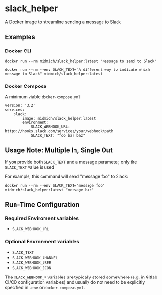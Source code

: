 # slack_helper
A Docker image to streamline sending a message to Slack

## Examples

### Docker CLI

```
docker run --rm midmich/slack_helper:latest "Message to send to Slack"
```

```
docker run --rm --env SLACK_TEXT="A different way to indicate which message to Slack" midmich/slack_helper:latest
```

### Docker Compose

A minimum viable `docker-compose.yml`

```
version: '3.2'
services:
    slack:
        image: midmich/slack_helper:latest
        environment:
            SLACK_WEBHOOK_URL: https://hooks.slack.com/services/your/webhook/path
            SLACK_TEXT: "foo bar baz"
```

## Usage Note: Multiple In, Single Out

If you provide both `SLACK_TEXT` and a message parameter, only the `SLACK_TEXT` value is used

For example, this command will send "message foo" to Slack:
```
docker run --rm --env SLACK_TEXT="message foo" midmich/slack_helper:latest "message bar"
```

## Run-Time Configuration

### Required Enviroment variables

* `SLACK_WEBHOOK_URL`

### Optional Envronment variables
* `SLACK_TEXT`
* `SLACK_WEBHOOK_CHANNEL`
* `SLACK_WEBHOOK_USER`
* `SLACK_WEBHOOK_ICON`

The `SLACK_WEBHOOK_*` variables are typically stored somewhere (e.g. in Gitlab CI/CD configuration variables) and usually do not need to be explicitly specified in `.env` or `docker-compose.yml`.
